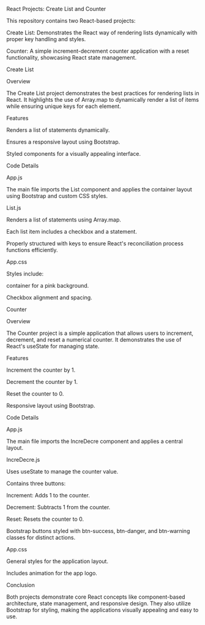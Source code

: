 React Projects: Create List and Counter

This repository contains two React-based projects:

Create List: Demonstrates the React way of rendering lists dynamically with proper key handling and styles.

Counter: A simple increment-decrement counter application with a reset functionality, showcasing React state management.


Create List

Overview

The Create List project demonstrates the best practices for rendering lists in React. It highlights the use of Array.map to dynamically render a list of items while ensuring unique keys for each element.

Features

Renders a list of statements dynamically.

Ensures a responsive layout using Bootstrap.

Styled components for a visually appealing interface.

Code Details

App.js

The main file imports the List component and applies the container layout using Bootstrap and custom CSS styles.

List.js

Renders a list of statements using Array.map.

Each list item includes a checkbox and a statement.

Properly structured with keys to ensure React's reconciliation process functions efficiently.

App.css

Styles include:

container for a pink background.

Checkbox alignment and spacing.

Counter

Overview

The Counter project is a simple application that allows users to increment, decrement, and reset a numerical counter. It demonstrates the use of React's useState for managing state.

Features

Increment the counter by 1.

Decrement the counter by 1.

Reset the counter to 0.

Responsive layout using Bootstrap.

Code Details

App.js

The main file imports the IncreDecre component and applies a central layout.

IncreDecre.js

Uses useState to manage the counter value.

Contains three buttons:

Increment: Adds 1 to the counter.

Decrement: Subtracts 1 from the counter.

Reset: Resets the counter to 0.

Bootstrap buttons styled with btn-success, btn-danger, and btn-warning classes for distinct actions.

App.css

General styles for the application layout.

Includes animation for the app logo.

Conclusion

Both projects demonstrate core React concepts like component-based architecture, state management, and responsive design. They also utilize Bootstrap for styling, making the applications visually appealing and easy to use.
